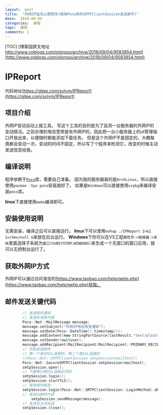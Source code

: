 ```yaml
---
layout:  post
title:  "外网IP监测上报程序(使用Poco库的SMTPClientSession发送邮件)"
date:  2018-09-04
categories:  编程
tags:  编程
comments: 1
---
```

[TOC]
[博客园原文地址 http://www.cnblogs.com/oloroso/archive/2018/09/04/9583854.html](http://www.cnblogs.com/oloroso/archive/2018/09/04/9583854.html)



# IPReport
代码地址[https://gitee.com/solym/IPReport](https://gitee.com/solym/IPReport)
## 项目介绍
外网IP变动自动上报工具。
写这个工具的目的是为了监测一台服务器的外网IP的变动情况。之前办理的电信宽带是有外网IP的，因此把一台小服务器上的ut管理端口开放出来，以便随时都能添加下载任务。
但是这个外网IP不是固定的，大概每周都会变动一次，变动的时间不固定，所以写了个程序来检测它，改变的时候主动发送信息给我。

## 编译说明
程序依赖于[`Poco`](https://pocoproject.org/)库，需要自己准备。
因为我的服务器装的是`ArchLinux`，所以直接使用`pacman -Syu poco`安装就好了。
如果是`Windows`可以直接使用`vcpkg`来编译安装`poco`库。

**linux**下直接使用`make`编译即可。

## 安装使用说明

无需安装，编译之后可以直接运行。
**linux**下可以使用`nohup ./IPReport 2>&1 1>/dev/null &`来放在后台运行。
**Windows**下你可以在VS工程`属性页->链接器->系统`里面选择子系统为`窗口(SUBSYSTEM:WINDOWS)`来生成一个无窗口的窗口应用，就可以无控制台运行了。

## 获取外网IP方式
外网IP可以通过访问淘宝的[https://www.taobao.com/help/getip.php](https://www.taobao.com/help/getip.php)获取。

## 邮件发送关键代码
```cpp
		// 发送邮件通知
		// 发送的消息内容
		Poco::Net::MailMessage message;
		message.setSubject("外网IP地址改变通知");
		message.setDate(Poco::DateTime().timestamp());
		message.addContent(new StringPartSource(lastResult,"text/plain"));
		message.setSender(mailuser);
		message.addRecipient(MailRecipient(MailRecipient::PRIMARY_RECIPIENT,mailrecipient));
		// 开始发送邮件
		// 第一个是非SSL连接的，第二个是SSL连接的
		//Poco::Net::SMTPClientSession smtpSession(mailhost);
		Poco::Net::SecureSMTPClientSession smtpSession(mailhost);
		smtpSession.open();
		// 下面两行是SSL连接必须的
		smtpSession.login();
		smtpSession.startTLS();
		// 登录邮件服务
		smtpSession.login(Poco::Net::SMTPClientSession::LoginMethod::AUTH_LOGIN, mailuser, mailpasswd);
		// 发送出邮件内容
	        smtpSession.sendMessage(message);
		// 发送后关闭会话
		smtpSession.close();
```